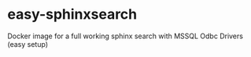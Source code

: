 # easy-sphinxsearch
Docker image for a full working sphinx search with MSSQL Odbc Drivers (easy setup)
